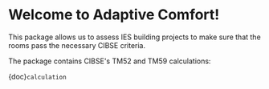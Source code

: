 # Welcome to Adaptive Comfort!

This package allows us to assess IES building projects to make sure that the rooms pass the necessary CIBSE criteria.

The package contains CIBSE's TM52 and TM59 calculations:

{doc}`calculation`


